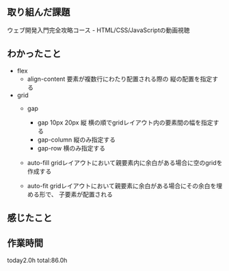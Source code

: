 ## 取り組んだ課題
ウェブ開発入門完全攻略コース - HTML/CSS/JavaScriptの動画視聴
## わかったこと
  * flex
    * align-content
      要素が複数行にわたり配置される際の
      縦の配置を指定する
  * grid
    * gap
      * gap 10px 20px
        縦 横の順でgridレイアウト内の要素間の幅を指定する
      * gap-column
        縦のみ指定する
      * gap-row
        横のみ指定する
      
    * auto-fill
        gridレイアウトにおいて親要素内に余白がある場合に空のgridを作成する
    * auto-fit
        gridレイアウトにおいて親要素に余白がある場合にその余白を埋める形で、
        子要素が配置される
       
## 感じたこと

## 作業時間
 today2.0h
 total:86.0h
